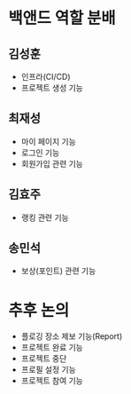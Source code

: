 # 백앤드 역할 분배

## 김성훈

- 인프라(CI/CD)
- 프로젝트 생성 기능


## 최재성

- 마이 페이지 기능
- 로그인 기능
- 회원가입 관련 기능

## 김효주

- 랭킹 관련 기능

## 송민석

- 보상(포인트) 관련 기능

# 추후 논의
- 플로깅 장소 제보 기능(Report)
- 프로젝트 완료 기능
- 프로젝트 중단
- 프로필 설정 기능
- 프로젝트 참여 기능
